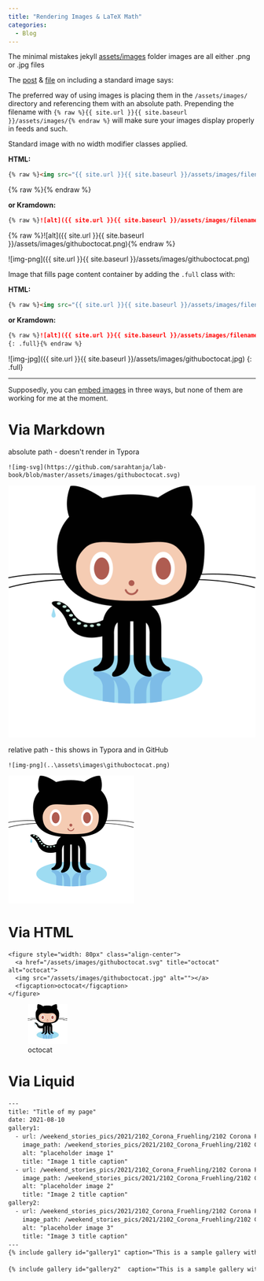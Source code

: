 ```yaml
---
title: "Rendering Images & LaTeX Math"
categories:
  - Blog
---
```


The minimal mistakes jekyll [assets/images](https://github.com/mmistakes/minimal-mistakes/tree/master/docs/assets/images) folder images are all either .png or .jpg files

The [post](https://mmistakes.github.io/minimal-mistakes/post%20formats/post-image-standard/) & [file](https://github.com/mmistakes/minimal-mistakes/blob/master/docs/_posts/2010-08-05-post-image-standard.md) on including a standard image says:

The preferred way of using images is placing them in the `/assets/images/` directory and referencing them with an absolute path. Prepending the filename with `{% raw %}{{ site.url }}{{ site.baseurl }}/assets/images/{% endraw %}` will make sure your images display properly in feeds and such.

Standard image with no width modifier classes applied.

**HTML:**

```html
{% raw %}<img src="{{ site.url }}{{ site.baseurl }}/assets/images/filename.jpg" alt="">{% endraw %}
```
{% raw %}<img src="{{ site.url }}{{ site.baseurl }}/assets/images/filename.jpg" alt="">{% endraw %}

**or Kramdown:**

```markdown
{% raw %}![alt]({{ site.url }}{{ site.baseurl }}/assets/images/filename.jpg){% endraw %}
```
{% raw %}![alt]({{ site.url }}{{ site.baseurl }}/assets/images/githuboctocat.png){% endraw %}

![img-png]({{ site.url }}{{ site.baseurl }}/assets/images/githuboctocat.png)

Image that fills page content container by adding the `.full` class with:

**HTML:**

```html
{% raw %}<img src="{{ site.url }}{{ site.baseurl }}/assets/images/filename.jpg" alt="" class="full">{% endraw %}
```

**or Kramdown:**

```markdown
{% raw %}![alt]({{ site.url }}{{ site.baseurl }}/assets/images/filename.jpg)
{: .full}{% endraw %}
```

![img-jpg]({{ site.url }}{{ site.baseurl }}/assets/images/githuboctocat.jpg)
{: .full}

---
Supposedly, you can [embed images](https://www.fabriziomusacchio.com/blog/2021-08-11-Minimal_Mistakes_Cheat_Sheet/#via-markdown) in three ways, but none of them are working for me at the moment. 

# Via Markdown

absolute path - doesn't render in Typora
```
![img-svg](https://github.com/sarahtanja/lab-book/blob/master/assets/images/githuboctocat.svg)
```
![img-svg](https://github.com/sarahtanja/lab-book/blob/master/assets/images/githuboctocat.svg)

relative path - this shows in Typora and in GitHub
```
![img-png](..\assets\images\githuboctocat.png)
```
![img-png](..\assets\images\githuboctocat.png)

# Via HTML

```
<figure style="width: 80px" class="align-center">
  <a href="/assets/images/githuboctocat.svg" title="octocat" alt="octocat">
  <img src="/assets/images/githuboctocat.jpg" alt=""></a>
  <figcaption>octocat</figcaption>
</figure>
```
<figure style="width: 80px" class="align-center">
  <a href="/assets/images/githuboctocat.svg" title="octocat" alt="octocat">
  <img src="/assets/images/githuboctocat.jpg" alt=""></a>
  <figcaption>octocat</figcaption>
</figure>

# Via Liquid

```html
---
title: "Title of my page"
date: 2021-08-10
gallery1:
  - url: /weekend_stories_pics/2021/2102_Corona_Fruehling/2102 Corona Fruehling 8170-1v (21. Feb. 2021).jpg
    image_path: /weekend_stories_pics/2021/2102_Corona_Fruehling/2102 Corona Fruehling 8170-1v (21. Feb. 2021).jpg
    alt: "placeholder image 1"
    title: "Image 1 title caption"
  - url: /weekend_stories_pics/2021/2102_Corona_Fruehling/2102 Corona Fruehling 8164-1v (21. Feb. 2021).jpg
    image_path: /weekend_stories_pics/2021/2102_Corona_Fruehling/2102 Corona Fruehling 8164-1v (21. Feb. 2021).jpg
    alt: "placeholder image 2"
    title: "Image 2 title caption"
gallery2:
  - url: /weekend_stories_pics/2021/2102_Corona_Fruehling/2102 Corona Fruehling 8175-1v (21. Feb. 2021).jpg
    image_path: /weekend_stories_pics/2021/2102_Corona_Fruehling/2102 Corona Fruehling 8175-1v (21. Feb. 2021).jpg
    alt: "placeholder image 3"
    title: "Image 3 title caption"
---
{% include gallery id="gallery1" caption="This is a sample gallery with **Markdown support**." %}

{% include gallery id="gallery2"  caption="This is a sample gallery with **Markdown support**." %}
```
